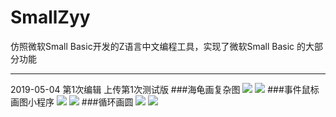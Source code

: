 # SmallZyy
仿照微软Small Basic开发的Z语言中文编程工具，实现了微软Small Basic 的大部分功能

-------------------
2019-05-04 第1次编辑
上传第1次测试版
###海龟画复杂图
![](https://github.com//TKT2016/SmallZyy/blob/master/beta1/海龟画复杂图_程序.jpg)
![](https://github.com//TKT2016/SmallZyy/blob/master/beta1/海龟画复杂图_运行.jpg)
###事件鼠标画图小程序
![](https://github.com//TKT2016/SmallZyy/blob/master/beta1/事件鼠标画图小程序_程序.jpg)
![](https://github.com//TKT2016/SmallZyy/blob/master/beta1/事件鼠标画图小程序_运行.jpg)
###循环画圆
![](https://github.com//TKT2016/SmallZyy/blob/master/beta1/循环画圆_程序.jpg)
![](https://github.com//TKT2016/SmallZyy/blob/master/beta1/循环画圆_运行.jpg)
